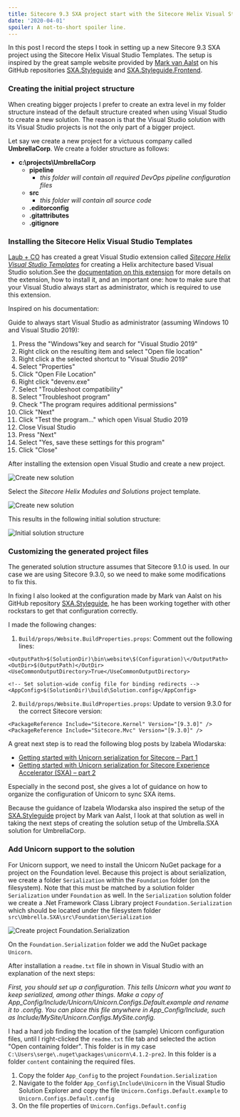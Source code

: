 ```yaml
---
title: Sitecore 9.3 SXA project start with the Sitecore Helix Visual Studio Templates
date: '2020-04-01'
spoiler: A not-to-short spoiler line.
---
```


In this post I record the steps I took in setting up a new Sitecore 9.3 SXA project using the Sitecore Helix Visual Studio Templates. The setup is inspired by the great sample website provided by [Mark van Aalst](http://www.markvanaalst.com/) on his GitHub repositories [SXA.Styleguide](https://github.com/markvanaalst/SXA.Styleguide) and [SXA.Styleguide.Frontend](https://github.com/markvanaalst/SXA.Styleguide.Frontend).

### Creating the initial project structure

When creating bigger projects I prefer to create an extra level in my folder structure instead of the default structure created when using Visual Studio to create a new solution. The reason is that the Visual Studio solution with its Visual Studio projects is not the only part of a bigger project.

Let say we create a new project for a victuous company called **UmbrellaCorp**. We create a folder structure as follows:

- **c:\projects\UmbrellaCorp**
  - **pipeline**
    - *this folder will contain all required DevOps pipeline configuration files* 
  - **src**
    - *this folder will contain all source code*
  - **.editorconfig**
  - **.gitattributes**
  - **.gitignore**

### Installing the Sitecore Helix Visual Studio Templates

[Laub + CO](https://github.com/LaubPlusCo) has created a great Visual Studio extension called [*Sitecore Helix Visual Studio Templates*](https://marketplace.visualstudio.com/items?itemName=AndersLaublaubplusco.SitecoreHelixVisualStudioTemplates) for creating a Helix architecture based Visual Studio solution.See the [documentation on this extension](https://github.com/LaubPlusCo/LaubPlusCo.Helix.VsTemplates/blob/master/README.md) for more details on the extension, how to install it, and an important one: how to make sure that your Visual Studio always start as administrator, which is required to use this extension.

Inspired on his documentation:

Guide to always start Visual Studio as administrator (assuming Windows 10 and Visual Studio 2019): 
1. Press the "Windows"key and search for "Visual Studio 2019"
2. Right click on the resulting item and select "Open file location"
3. Right click a the selected shortcut to "Visual Studio 2019"
4. Select "Properties"
5. Click "Open File Location"
6. Right click "devenv.exe"
7. Select "Troubleshoot compatibility"
8. Select "Troubleshoot program"
9. Check "The program requires additional permissions"
10. Click "Next"
11. Click "Test the program..." which open Visual Studio 2019
12. Close Visual Studio
13. Press "Next"
14. Select "Yes, save these settings for this program"
15. Click "Close"


After installing the extension open Visual Studio and create a new project.

![Create new solution](Sitecore_93_SXA_project_start_with_Sitecore_Helix_Visual_Studio_Templates/Start-project.png)

Select the *Sitecore Helix Modules and Solutions* project template.

![Create new solution](Sitecore_93_SXA_project_start_with_Sitecore_Helix_Visual_Studio_Templates/Create-new-solution.png)

This results in the following initial solution structure:

![Initial solution structure](Sitecore_93_SXA_project_start_with_Sitecore_Helix_Visual_Studio_Templates/Initial-solution-structure.png)

### Customizing the generated project files

The generated solution structure assumes that Sitecore 9.1.0 is used. In our case we are using Sitecore 9.3.0, so we need to make some modifications to fix this.

In fixing I also looked at the configuration made by Mark van Aalst on his GitHub repository [SXA.Styleguide](https://github.com/markvanaalst/SXA.Styleguide), he has been working together with other rockstars to get that configuration correctly.

I made the following changes:

1. `Build/props/Website.BuildProperties.props`:
  Comment out the following lines:
  ```
  <OutputPath>$(SolutionDir)\bin\website\$(Configuration)\</OutputPath>
  <OutDir>$(OutputPath)</OutDir>
  <UseCommonOutputDirectory>True</UseCommonOutputDirectory>

  <!-- Set solution-wide config file for binding redirects -->
  <AppConfig>$(SolutionDir)\build\Solution.config</AppConfig>
  ```

2. `Build/props/Website.BuildProperties.props`:
  Update to version 9.3.0 for the correct Sitecore version:
  ```
  <PackageReference Include="Sitecore.Kernel" Version="[9.3.0]" />
  <PackageReference Include="Sitecore.Mvc" Version="[9.3.0]" />
  ```

A great next step is to read the following blog posts by Izabela Wlodarska:

- [Getting started with Unicorn serialization for Sitecore – Part 1](http://www.izabelawlodarska.com/2018/11/24/getting-started-with-unicorn-serialization-for-sitecore/)
- [Getting started with Unicorn serialization for Sitecore Experience Accelerator (SXA) – part 2](http://www.izabelawlodarska.com/2019/01/07/getting-started-with-unicorn-serialization-for-sitecore-experience-accelerator-sxa-part-2/)

Especially in the second post, she gives a lot of guidance on how to organize the configuration of Unicorn to sync SXA items.

Because the guidance of Izabela Wlodarska also inspired the setup of the [SXA.Styleguide]() project by Mark van Aalst, I look at that solution as well in taking the next steps of creating the solution setup of the Umbrella.SXA solution for UmbrellaCorp.

### Add Unicorn support to the solution

For Unicorn support, we need to install the Unicorn NuGet package for a project on the Foundation level. Because this project is about serialization, we create a folder `Serialization` within the `Foundation` folder (on the filesystem). Note that this must be matched by a solution folder `Serialization` under `Foundation` as well. In the `Serialization` solution folder we create a .Net Framework Class Library project `Foundation.Serialization` which should be located under the filesystem folder `src\Umbrella.SXA\src\Foundation\Serialization`

![Create project Foundation.Serialization](Sitecore_93_SXA_project_start_with_Sitecore_Helix_Visual_Studio_Templates/Add-Foundation.Serialization.png)

On the `Foundation.Serialization` folder we add the NuGet package `Unicorn`.

After installation a `readme.txt` file in shown in Visual Studio with an explanation of the next steps:

*First, you should set up a configuration. This tells Unicorn what you want to keep serialized, among other things. 
Make a copy of App_Config/Include/Unicorn/Unicorn.Configs.Default.example and rename it to .config. You can place this file anywhere in App_Config/Include, such as Include/MySite/Unicorn.Configs.MySite.config.*

I had a hard job finding the location of the (sample) Unicorn configuration files, until I right-clicked the `readme.txt` file tab and selected the action "Open containing folder". This folder is in my case `C:\Users\serge\.nuget\packages\unicorn\4.1.2-pre2`. In this folder is a folder `content` containing the required files.

1. Copy the folder `App_Config` to the project `Foundation.Serialization`
2. Navigate to the folder `App_Config\Include\Unicorn` in the Visual Studio Solution Explorer and copy the file `Unicorn.Configs.Default.example` to `Unicorn.Configs.Default.config`
3. On the file properties of `Unicorn.Configs.Default.config` 



    
